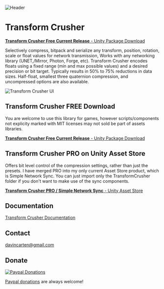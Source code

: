 ![Header](https://github.com/emotitron/NetworkSyncTransform/blob/master/Docs/img/TC_DocumentHeader.jpg?raw=true)
# Transform Crusher

[**Transform Crusher Free Current Release** - Unity Package Download](https://github.com/emotitron/TransformCrusher/releases)

Selectively compress, bitpack and serialize any transform, position, rotation, scale or float values for network transmission, Works with any networking library (UNET,/Mirror, Photon, Forge, etc). Transform Crusher encodes floats using a fixed range (min and max possible values) and a desired precision or bit target. Typically results in 50% to 75% reductions in data sizes. Half-float, smallest three quaternion compression, and uncompressed options are also available.

![Transform Crusher UI](https://github.com/emotitron/NetworkSyncTransform/blob/master/Docs/img/TC/TC_UI1.jpg?raw=true)

## Transform Crusher FREE Download
You are welcome to use this library for games, however scripts/components not explicity marked with MIT licenses may not sold be part of assets libraries.

[**Transform Crusher Free Current Release** - Unity Package Download](https://github.com/emotitron/TransformCrusher/releases)

## Transform Crusher PRO on Unity Asset Store
Offers bit level control of the compression settings, rather than just the presets. I have merged PRO into my only current Asset Store product, which is Simple Network Sync. You can just import only the TransformCrusher folder if you don't want to make use of the sync components.

[**Transform Crusher PRO / Simple Network Sync** - Unity Asset Store](https://assetstore.unity.com/packages/tools/network/simple-network-sync-134256)

## Documentation
[Transform Crusher Documentation](https://docs.google.com/document/d/14X8Bmg6UMecx8SlVQzfjrBYBf4ZYRayOLXipgB0BqPU/edit?usp=sharing)

## Contact
<davincarten@gmail.com>

## Donate
[![Paypal Donations](https://raw.githubusercontent.com/emotitron/NetworkSyncTransform/master/Docs/img/paypaldonate.png)](https://paypal.me/emotitron?locale.x=en_US)

[Paypal donations](https://paypal.me/emotitron?locale.x=en_US) are always welcome!

